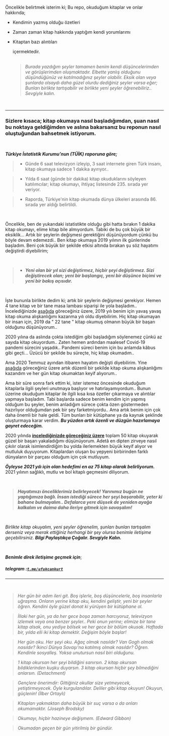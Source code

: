 
Öncelikle belirtmek isterim ki; Bu repo, okuduğum kitaplar ve onlar hakkında;
-  Kendimin yazmış olduğu özetleri 
-  Zaman zaman kitap hakkında yaptığım kendi yorumlarımı 
-  Kitaptan bazı alıntıları 
   
   içermektedir. <br> <br>

    > *Burada yazdığım şeyler tamamen benim kendi düşüncelerimden ve görüşlerimden oluşmaktadır. Elbette yanlış olduğunu düşündüğünüz ve katılmadığınız şeyler olabilir. Eksik olan veya şunlarda olsaydı daha güzel olurdu dediğiniz şeyler varsa eğer; Bunları birlikte tartışabilir ve birlikte yeni şeyler öğrenebiliriz.. Sevgiyle kalın.* 
    
    <br> 
   

____

 
  ###  Sizlere kısaca; kitap okumaya nasıl başladığımdan, şuan nasıl bu noktaya geldiğimden ve aslına bakarsanız bu reponun nasıl oluştuğundan bahsetmek istiyorum. 

<br>

   **_Türkiye İstatistik Kurumu’nun (TÜİK) raporuna göre;_** 

> - Günde 6 saat televizyon izleyip,  3 saat internete giren Türk insanı, kitap okumaya sadece 1 dakika ayırıyor..

> - Yılda 6 saat (günde bir dakika) kitap okuduklarını söyleyen katılımcılar; kitap okumayı, ihtiyaç listesinde 235. sırada yer veriyor.

> - Raporda, Türkiye'nin kitap okumada dünya ülkeleri arasında 86. sırada yer aldığı belirtildi.

<br>

Öncelikle, ben de yukarıdaki istatistikte olduğu gibi hatta bırakın 1 dakika kitap okumayı, elime kitap bile almıyordum. Tabiki de bu çok büyük bir eksiklik... Artık bir şeylerin değişmesi gerektiğini düşünüyordum çünkü bu böyle devam edemezdi.. Ben kitap okumaya 2019 yılının ilk günlerinde başladım. Beni çok büyük bir şekilde etkisi altında bırakan şu söz hayatımı değiştirdi diyebilirim;  

<br>

  > - **_Yeni olan bir yıl sizi değiştirmez, hiçbir şeyi değiştirmez. Sizi değiştirecek olan; yeni bir başlangıç, yeni bir düşünce biçimi ve yeni bir bakış açısıdır._**

<br>

 İşte bununla birlikte dedim ki; artık bir şeylerin değişmesi gerekiyor. Hemen 4 tane kitap ve bir tane masa lambası siparişi ile yola başladım.. İncelediğinizde [aşağıda](https://github.com/ufukcankurt/myLibrary#2019) göreceğiniz üzere, 2019 yılı benim için yavaş yavaş kitap okuma alışkanlığımı kazanma yılı oldu diyebilirim. Hiç kitap okumayan bir insan için, 2019 da " 22 tane " kitap okumuş olmanın büyük bir başarı olduğunu düşünüyorum..

 2020 yılına da aslında çokta istediğim gibi başladığım söylenemez çünkü az sayıda kitap okuyordum.. Zaten hemen ardından maalesef Covid-19 pandemi sürecini yaşadık.. Pandemi süreci benim için bu anlamda kâbus gibi geçti... Üzücü bir şekilde bu süreçte, hiç kitap okumadım..

 Ama 2020 Temmuz ayından itibaren hayatım değişti diyebilirim. Yine [aşağıda](https://github.com/ufukcankurt/myLibrary#okudu%C4%9Fum-ki%CC%87taplar) göreceğiniz üzere artık düzenli bir şekilde kitap okuma alışkanlığımı kazandım ve her gün kitap okumaktan keyif alıyorum.. 
 
 Ama bir süre sonra fark ettim ki, ister istemez öncesinde okuduğum kitaplarla ilgili şeyleri unutmaya başlıyor ve hatırlayamıyordum.. Bunun üzerine okuduğum kitaplar ile ilgili kısa kısa özetler çıkarmaya ve alıntılar yapmaya başladım. Tabi başlarda sadece benim kendim için yapmış olduğum bu şeyler, benim anladığım sürece çokta özen göstermeden hazırlıyor olduğumdan  pek bir şey farketmiyordu.. Ama artık benim için çok daha önemli bir hale geldi. Tüm bunları bir kütüphane ya da kaynak şeklinde oluşturmaya karar verdim. ***Bu yüzden artık özenli ve düzgün hazırlamaya gayret edeceğim.***

2020 yılında **[incelediğinizde göreceğiniz üzere](https://github.com/ufukcankurt/myLibrary#2020)** toplam 50 kitap okuyarak güzel bir başarı yakaladığımı düşünüyorum. Adetâ en dipten zirveye nasıl çıkılır olarak isimlendirdiğim bu yolda ilerlemekten büyük keyif alıyor ve mutluluk duyuyorum. Kitaplardan oluşan bu yepyeni birbirinden farklı dünyaların bir parçası olduğum için çok mutluyum.

***Öyleyse 2021 yılı için olan hedefimi en az 75 kitap olarak belirliyorum.*** 2021 yılının sağlıklı, mutlu ve bol kitaplı geçmesini diliyorum. 

<br>

 > ***Hayatımızı önceliklerimiz belirleyecek! Yarınımız bugün ne yaptığımıza bağlı. İnsan istediği sürece her şeyi başarabilir, yeter ki bahane bulmayalım.. Defalarca yere düşsek de yeniden ayağa kalkalım ve  daima daha ileriye gitmek için savaşalım!***

<br>

  *Birlikte kitap okuyalım, yeni şeyler öğrenelim, şunları bunları tartışalım derseniz veya merak ettiğiniz herhangi bir şey olursa benimle iletişime geçebilirsiniz.* ***Bilgi Paylaştıkça Çoğalır. Sevgiyle Kalın.***

<br>

  ***Benimle direk iletişime geçmek için***;
##### telegram :[**`t.me/ufukcankurt`**](https://t.me/ufukcankurt)
  

___ 

<br> 
 
> *Her gün bir adım ileri git. Boş işlerle, boş düşüncelerle, boş insanlarla uğraşma. Onların yerine kitap oku, kendini geliştir, yeni bir şeyler öğren. Kendini öyle güzel donat ki yürüyen bir kütüphane ol.*

> *İllaki her gün, ya da her gece boşa zaman harcıyoruz, televizyon izlemek veya ona benzer şeyler.. Peki onun yerine; elimize bir tane kitap alsak, onu yediye bölsek ve her gece bir bölüm okusak. Haftada bir, yılda elli iki kitap demektir. Değişim böyle başlar!*

> *Her gün oku. Her şeyi oku. Ağaç olmak nasıldır? Van Gogh olmak nasıldır? İkinci Dünya Savaşı'na katılmış olmak nasıldır? Öğren. Kendinle sosyalleş. Yoksa unutursun nasıl biri olduğunu.*

> *1 kitap okursan her şeyi bildiğini sanırsın. 2 kitap okursan bildiklerinden kuşku duyarsın. 3 kitap okursan hiçbir şey bilmediğini anlarsın.  (Detachment)*

> *Gençlere önerimdir: Gittiğiniz okullar size yetmeyecek, yetiştirmeyecek. Öyle kurgulandılar. Deliler gibi kitap okuyun! Okuyun, güçlenin!  (İlber Ortaylı)*

> *Kitapları yakmaktan daha büyük bir suç varsa o da onları okumamaktır. (Joseph Brodsky)*

> *Okumayı, hiçbir hazineye değişmem. (Edward Gibbon)*

> *Okumadan geçen bir gün yitirilmiş bir gündür.*


